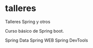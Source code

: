 # talleres
Talleres Spring y otros

Curso básico de Spring boot.

Spring Data
Spring WEB
Spring DevTools
